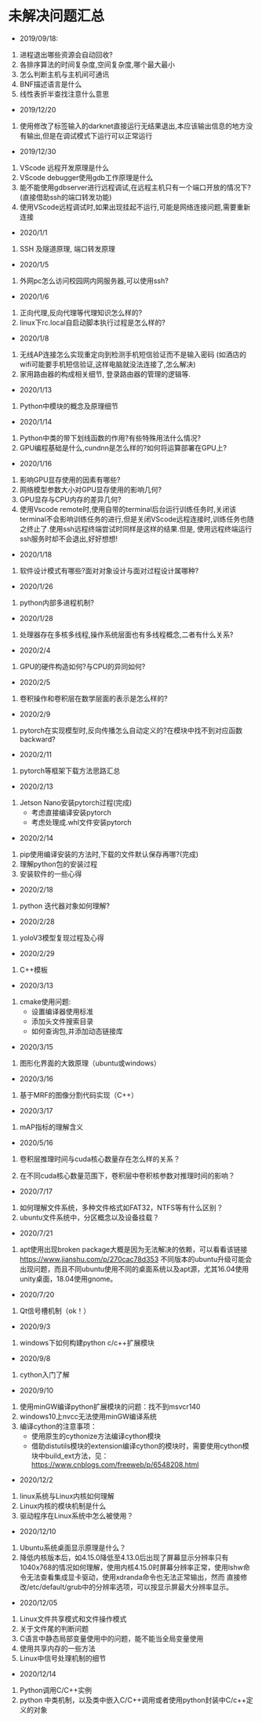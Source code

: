 
# 未解决问题汇总

* 2019/09/18:

1. 进程退出哪些资源会自动回收?
2. 各排序算法的时间复杂度,空间复杂度,哪个最大最小
3. 怎么判断主机与主机间可通讯
4. BNF描述语言是什么
5. 线性表折半查找注意什么意思

* 2019/12/20

1. 使用修改了标签输入的darknet直接运行无结果退出,本应该输出信息的地方没有输出,但是在调试模式下运行可以正常运行

* 2019/12/30

1. VScode 远程开发原理是什么
2. VScode debugger使用gdb工作原理是什么
3. 能不能使用gdbserver进行远程调试,在远程主机只有一个端口开放的情况下?(直接借助ssh的端口转发功能)
4. 使用VScode远程调试时,如果出现挂起不运行,可能是网络连接问题,需要重新连接

* 2020/1/1

1. SSH 及隧道原理, 端口转发原理

* 2020/1/5

1. 外网pc怎么访问校园网内网服务器,可以使用ssh?

* 2020/1/6

1. 正向代理,反向代理等代理知识怎么样的?
2. linux下rc.local自启动脚本执行过程是怎么样的?

* 2020/1/8

1. 无线AP连接怎么实现重定向到检测手机短信验证而不是输入密码 (如酒店的wifi可能要手机短信验证,这样电脑就没法连接了,怎么解决)
2. 家用路由器的构成相关细节, 登录路由器的管理的逻辑等.

* 2020/1/13

1. Python中模块的概念及原理细节

* 2020/1/14

1. Python中类的带下划线函数的作用?有些特殊用法什么情况?
2. GPU编程基础是什么,cundnn是怎么样的?如何将运算部署在GPU上?

* 2020/1/16

1. 影响GPU显存使用的因素有哪些?
2. 网络模型参数大小对GPU显存使用的影响几何?
3. GPU显存与CPU内存的差异几何?
4. 使用Vscode remote时,使用自带的terminal后台运行训练任务时,关闭该terminal不会影响训练任务的进行,但是关闭VScode远程连接时,训练任务也随之终止了.使用ssh远程终端尝试时同样是这样的结果.但是, 使用远程终端运行ssh服务时却不会退出,好好想想!

* 2020/1/18

1. 软件设计模式有哪些?面对对象设计与面对过程设计属哪种?

* 2020/1/26

1. python内部多进程机制?

* 2020/1/28

1. 处理器存在多核多线程,操作系统层面也有多线程概念,二者有什么关系?

* 2020/2/4

1. GPU的硬件构造如何?与CPU的异同如何?

* 2020/2/5

1. 卷积操作和卷积层在数学层面的表示是怎么样的?

* 2020/2/9

1. pytorch在实现模型时,反向传播怎么自动定义的?在模块中找不到对应函数backward?

* 2020/2/11

1. pytorch等框架下载方法思路汇总

* 2020/2/13

1. Jetson Nano安装pytorch过程(完成)
    * 考虑直接编译安装pytorch
    * 考虑处理成.whl文件安装pytorch

* 2020/2/14

1. pip使用编译安装的方法时,下载的文件默认保存再哪?(完成)
2. 理解python包的安装过程
3. 安装软件的一些心得

* 2020/2/18

1. python 迭代器对象如何理解?

* 2020/2/28

1. yoloV3模型复现过程及心得

* 2020/2/29

1. C++模板

* 2020/3/13

1. cmake使用问题:
    * 设置编译器使用标准
    * 添加头文件搜索目录
    * 如何查询包,并添加动态链接库

* 2020/3/15

1. 图形化界面的大致原理（ubuntu或windows）

* 2020/3/16

1. 基于MRF的图像分割代码实现（C++）

* 2020/3/17

1. mAP指标的理解含义

* 2020/5/16

1. 卷积层推理时间与cuda核心数量存在怎么样的关系？

2. 在不同cuda核心数量范围下，卷积层中卷积核参数对推理时间的影响？

* 2020/7/17

1. 如何理解文件系统，多种文件格式如FAT32，NTFS等有什么区别？
2. ubuntu文件系统中，分区概念以及设备挂载？


* 2020/7/21

1. apt使用出现broken package大概是因为无法解决的依赖，可以看看该链接 https://www.jianshu.com/p/270cac78d353
不同版本的ubuntu升级可能会出现问题，而且不同ubuntu使用不同的桌面系统以及apt源，尤其16.04使用unity桌面，18.04使用gnome。

* 2020/7/20

1. Qt信号槽机制（ok！）

* 2020/9/3

1. windows下如何构建python c/c++扩展模块

* 2020/9/8

1. cython入门了解

* 2020/9/10

1. 使用minGW编译python扩展模块的问题：找不到msvcr140
2. windows10上nvcc无法使用minGW编译系统
3. 编译cython的注意事项：
    * 使用原生的cythonize方法编译cython模块
    * 借助distutils模块的extension编译cython的模块时，需要使用cython模块中build_ext方法，见：https://www.cnblogs.com/freeweb/p/6548208.html

* 2020/12/2

1. linux系统与Linux内核如何理解
2. Linux内核的模块机制是什么
3. 驱动程序在Linux系统中怎么被使用？

* 2020/12/10

1. Ubuntu系统桌面显示原理是什么？
2. 降低内核版本后，如4.15.0降低至4.13.0后出现了屏幕显示分辨率只有1040x768的情况如何理解，使用内核4.15.0时屏幕分辨率正常，使用lshw命令无法查看集成显卡驱动，使用xdranda命令也无法正常输出，然而
    直接修改/etc/default/grub中的分辨率选项，可以按显示屏最大分辨率显示。
* 2020/12/05

1. Linux文件共享模式和文件操作模式
2. 关于文件尾的判断问题
3. C语言中静态局部变量使用中的问题，能不能当全局变量使用
4. 使用共享内存的一些方法
5. Linux中信号处理机制的细节

* 2020/12/14

1. Python调用C/C++实例
2. python 中类机制，以及类中嵌入C/C++调用或者使用python封装中C/c++定义的对象
